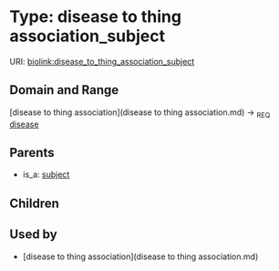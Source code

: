 
# Type: disease to thing association_subject




URI: [biolink:disease_to_thing_association_subject](https://w3id.org/biolink/vocab/disease_to_thing_association_subject)


## Domain and Range

[disease to thing association](disease to thing association.md) ->  <sub>REQ</sub> [disease](disease.md)

## Parents

 *  is_a: [subject](subject.md)

## Children


## Used by

 * [disease to thing association](disease to thing association.md)

